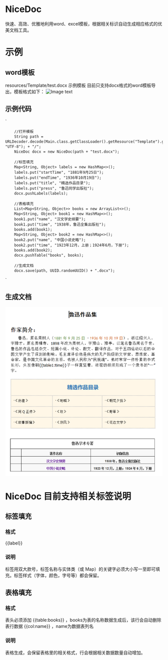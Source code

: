 # NiceDoc
快速、高效、优雅地利用word、excel模板，根据相关标识自动生成相应格式的优美文档工具。

# 示例
## word模板
resources/Template/test.docx 示例模板
目前只支持docx格式的word模板导出，模板格式如下：
![Image text](images/test.png)
## 示例代码
`

        //打开模板
        String path = URLDecoder.decode(Main.class.getClassLoader().getResource("Template").getPath(), "UTF-8"); + "/";
        NiceDoc docx = new NiceDoc(path + "test.docx");
        
        //标签填充
        Map<String, Object> labels = new HashMap<>();
        labels.put("startTime", "1881年9月25日");
        labels.put("endTime", "1936年10月19日");
        labels.put("title", "精选作品目录");
        labels.put("press", "鲁迅同学出版社");
        docx.pushLabels(labels);

        //表格填充
        List<Map<String, Object>> books = new ArrayList<>();
        Map<String, Object> book1 = new HashMap<>();
        book1.put("name", "汉文学史纲要");
        book1.put("time", "1938年，鲁迅全集出版社");
        books.add(book1);
        Map<String, Object> book2 = new HashMap<>();
        book2.put("name", "中国小说史略");
        book2.put("time", "1923年12月，上册；1924年6月，下册");
        books.add(book2);
        docx.pushTable("books", books);

        //生成文档
        docx.save(path, UUID.randomUUID() + ".docx");
`
## 生成文档
![Image text](images/res.png)
# NiceDoc 目前支持相关标签说明
## 标签填充
### 格式
{{label}} 
### 说明
标签用双大款号，标签名称与实体类（或 Map）的关键字必须大小写一至即可填充。标签样式（字体，颜色，字号等）都会保留。

## 表格填充
### 格式
表头必须添加 {{table:books}} ，books为表的名称数据生成后，该行会自动删除
表行数据 {{col:name}} ，name为数据表列名
### 说明
表格生成，会保留表格里的相关格式，行会根据相关数据数量自动增加。



